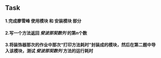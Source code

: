 ## Task

#### 1.完成廖雪峰 **使用模块** 和 **安装模块** 部分
#### 2.写一个方法返回 *斐波那契数列* 的第n个数
#### 3.将装饰器那次的作业中那次“打印方法耗时”封装成的模块，然后在第二题中导入该模块，测试 *斐波那契数列* 方法的运行耗时
